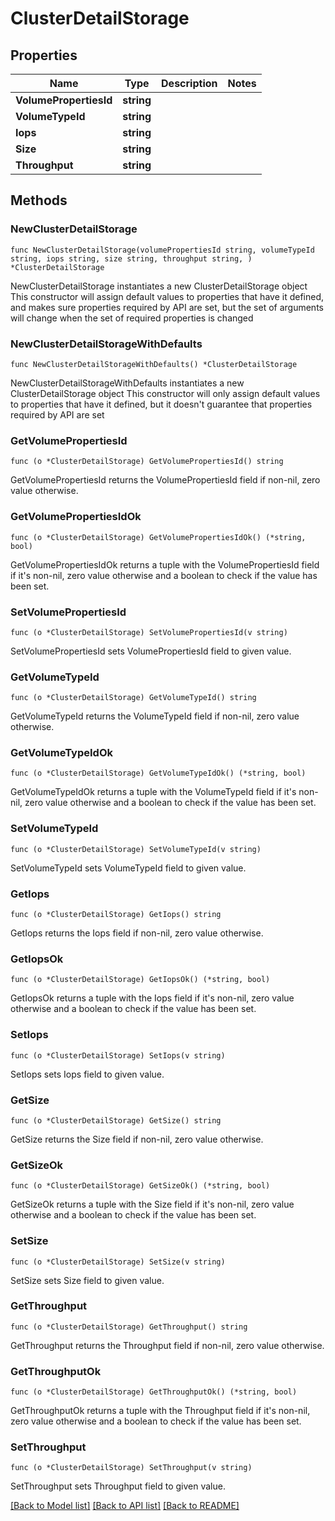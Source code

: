 # ClusterDetailStorage

## Properties

Name | Type | Description | Notes
------------ | ------------- | ------------- | -------------
**VolumePropertiesId** | **string** |  | 
**VolumeTypeId** | **string** |  | 
**Iops** | **string** |  | 
**Size** | **string** |  | 
**Throughput** | **string** |  | 

## Methods

### NewClusterDetailStorage

`func NewClusterDetailStorage(volumePropertiesId string, volumeTypeId string, iops string, size string, throughput string, ) *ClusterDetailStorage`

NewClusterDetailStorage instantiates a new ClusterDetailStorage object
This constructor will assign default values to properties that have it defined,
and makes sure properties required by API are set, but the set of arguments
will change when the set of required properties is changed

### NewClusterDetailStorageWithDefaults

`func NewClusterDetailStorageWithDefaults() *ClusterDetailStorage`

NewClusterDetailStorageWithDefaults instantiates a new ClusterDetailStorage object
This constructor will only assign default values to properties that have it defined,
but it doesn't guarantee that properties required by API are set

### GetVolumePropertiesId

`func (o *ClusterDetailStorage) GetVolumePropertiesId() string`

GetVolumePropertiesId returns the VolumePropertiesId field if non-nil, zero value otherwise.

### GetVolumePropertiesIdOk

`func (o *ClusterDetailStorage) GetVolumePropertiesIdOk() (*string, bool)`

GetVolumePropertiesIdOk returns a tuple with the VolumePropertiesId field if it's non-nil, zero value otherwise
and a boolean to check if the value has been set.

### SetVolumePropertiesId

`func (o *ClusterDetailStorage) SetVolumePropertiesId(v string)`

SetVolumePropertiesId sets VolumePropertiesId field to given value.


### GetVolumeTypeId

`func (o *ClusterDetailStorage) GetVolumeTypeId() string`

GetVolumeTypeId returns the VolumeTypeId field if non-nil, zero value otherwise.

### GetVolumeTypeIdOk

`func (o *ClusterDetailStorage) GetVolumeTypeIdOk() (*string, bool)`

GetVolumeTypeIdOk returns a tuple with the VolumeTypeId field if it's non-nil, zero value otherwise
and a boolean to check if the value has been set.

### SetVolumeTypeId

`func (o *ClusterDetailStorage) SetVolumeTypeId(v string)`

SetVolumeTypeId sets VolumeTypeId field to given value.


### GetIops

`func (o *ClusterDetailStorage) GetIops() string`

GetIops returns the Iops field if non-nil, zero value otherwise.

### GetIopsOk

`func (o *ClusterDetailStorage) GetIopsOk() (*string, bool)`

GetIopsOk returns a tuple with the Iops field if it's non-nil, zero value otherwise
and a boolean to check if the value has been set.

### SetIops

`func (o *ClusterDetailStorage) SetIops(v string)`

SetIops sets Iops field to given value.


### GetSize

`func (o *ClusterDetailStorage) GetSize() string`

GetSize returns the Size field if non-nil, zero value otherwise.

### GetSizeOk

`func (o *ClusterDetailStorage) GetSizeOk() (*string, bool)`

GetSizeOk returns a tuple with the Size field if it's non-nil, zero value otherwise
and a boolean to check if the value has been set.

### SetSize

`func (o *ClusterDetailStorage) SetSize(v string)`

SetSize sets Size field to given value.


### GetThroughput

`func (o *ClusterDetailStorage) GetThroughput() string`

GetThroughput returns the Throughput field if non-nil, zero value otherwise.

### GetThroughputOk

`func (o *ClusterDetailStorage) GetThroughputOk() (*string, bool)`

GetThroughputOk returns a tuple with the Throughput field if it's non-nil, zero value otherwise
and a boolean to check if the value has been set.

### SetThroughput

`func (o *ClusterDetailStorage) SetThroughput(v string)`

SetThroughput sets Throughput field to given value.



[[Back to Model list]](../README.md#documentation-for-models) [[Back to API list]](../README.md#documentation-for-api-endpoints) [[Back to README]](../README.md)


